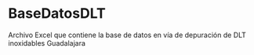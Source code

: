 # BaseDatosDLT
Archivo Excel que contiene la base de datos en vía de depuración de DLT inoxidables Guadalajara

